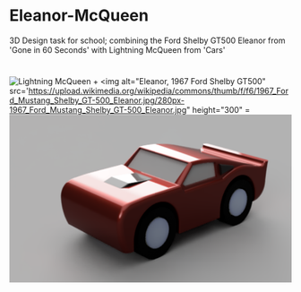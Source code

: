 # Eleanor-McQueen
3D Design task for school; combining the Ford Shelby GT500 Eleanor from 'Gone in 60 Seconds' with Lightning McQueen from 'Cars'

#
<img alt="Lightning McQueen" src="https://upload.wikimedia.org/wikipedia/en/thumb/8/82/Lightning_McQueen.png/220px-Lightning_McQueen.png" height="300"> + <img alt="Eleanor, 1967 Ford Shelby GT500" src='https://upload.wikimedia.org/wikipedia/commons/thumb/f/f6/1967_Ford_Mustang_Shelby_GT-500_Eleanor.jpg/280px-1967_Ford_Mustang_Shelby_GT-500_Eleanor.jpg" height="300" = <img alt="Render of final product" src="https://github.com/NoahLobbe/Eleanor-McQueen/blob/6846e4f1a7631a137385426fb9ac0a2351d3356d/Cloud%20render-Eleanor%20McQueen-cropped.png" height="300"> 
#
